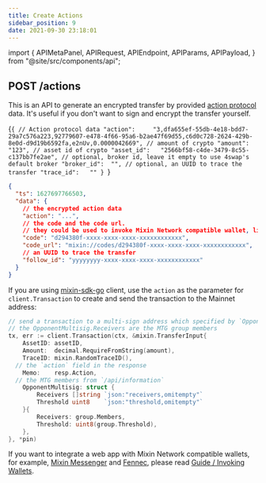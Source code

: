 ```yaml
---
title: Create Actions
sidebar_position: 9
date: 2021-09-30 23:18:01
---
```


import { APIMetaPanel, APIRequest, APIEndpoint, APIParams, APIPayload, } from "@site/src/components/api";

## POST /actions

This is an API to generate an encrypted transfer by provided [action protocol](../action-protocol) data. It's useful if you don't want to sign and encrypt the transfer yourself.

<APIEndpoint base="https://api.4swap.org/api" url="/actions" />

<APIMetaPanel scope="Authorized" /><APIPayload>{`{ // Action protocol data "action":     "3,dfa655ef-55db-4e18-bdd7-29a7c576a223,92779607-e478-4f66-95a6-b2ae47f69d55,c6d0c728-2624-429b-8e0d-d9d19b6592fa,e2nUv,0.0000042669", // amount of crypto "amount":     "123", // asset id of crypto "asset_id":   "2566bf58-c4de-3479-8c55-c137bb7fe2ae", // optional, broker id, leave it empty to use 4swap's default broker "broker_id":  "", // optional, an UUID to trace the transfer "trace_id":   "" } `}</APIPayload>

<APIRequest title="Create an action" method="POST" base="https://api.4swap.org/api" url='/actions --data PAYLOAD' />

```json title="Response"
{
  "ts": 1627697766503,
  "data": {
    // the encrypted action data
    "action": "...",
    // the code and the code url.
    // they could be used to invoke Mixin Network compatible wallet, like Messenger and Fennec.
    "code": "d294380f-xxxx-xxxx-xxxx-xxxxxxxxxxxx",
    "code_url": "mixin://codes/d294380f-xxxx-xxxx-xxxx-xxxxxxxxxxxx",
    // an UUID to trace the transfer
    "follow_id": "yyyyyyyy-xxxx-xxxx-xxxx-xxxxxxxxxxxx"
  }
}
```

If you are using [mixin-sdk-go](https://github.com/fox-one/mixin-sdk-go) client, use the `action` as the parameter for `client.Transaction` to create and send the transaction to the Mainnet address:

```go
// send a transaction to a multi-sign address which specified by `OpponentMultisig`
// the OpponentMultisig.Receivers are the MTG group members
tx, err := client.Transaction(ctx, &mixin.TransferInput{
    AssetID: assetID,
    Amount:  decimal.RequireFromString(amount),
    TraceID: mixin.RandomTraceID(),
  // the `action` field in the response
    Memo:    resp.Action,
  // the MTG members from `/api/information`
    OpponentMultisig: struct {
        Receivers []string `json:"receivers,omitempty"`
        Threshold uint8    `json:"threshold,omitempty"`
    }{
        Receivers: group.Members,
        Threshold: uint8(group.Threshold),
    },
}, *pin)
```

If you want to integrate a web app with Mixin Network compatible wallets, for example, [Mixin Messenger](/docs/apps/wallets#mixin-messenger) and [Fennec](/docs/apps/wallets#fennec), please read [Guide / Invoking Wallets](../guide/invoke-wallets).
